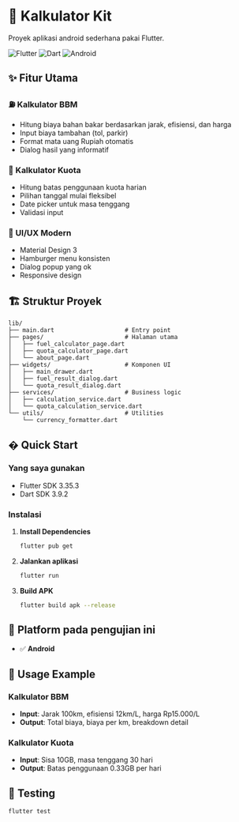 # 📱 Kalkulator Kit

Proyek aplikasi android sederhana pakai Flutter.

![Flutter](https://img.shields.io/badge/Flutter-02569B?style=for-the-badge&logo=flutter&logoColor=white)
![Dart](https://img.shields.io/badge/Dart-0175C2?style=for-the-badge&logo=dart&logoColor=white)
![Android](https://img.shields.io/badge/Android-3DDC84?style=for-the-badge&logo=android&logoColor=white)

## ✨ Fitur Utama

### ⛽ Kalkulator BBM
- Hitung biaya bahan bakar berdasarkan jarak, efisiensi, dan harga
- Input biaya tambahan (tol, parkir)
- Format mata uang Rupiah otomatis
- Dialog hasil yang informatif

### 📱 Kalkulator Kuota
- Hitung batas penggunaan kuota harian
- Pilihan tanggal mulai fleksibel
- Date picker untuk masa tenggang
- Validasi input

### 🎨 UI/UX Modern
- Material Design 3
- Hamburger menu konsisten
- Dialog popup yang ok
- Responsive design

## 🏗️ Struktur Proyek

```
lib/
├── main.dart                    # Entry point
├── pages/                       # Halaman utama
│   ├── fuel_calculator_page.dart
│   ├── quota_calculator_page.dart
│   └── about_page.dart
├── widgets/                     # Komponen UI
│   ├── main_drawer.dart
│   ├── fuel_result_dialog.dart
│   └── quota_result_dialog.dart
├── services/                    # Business logic
│   ├── calculation_service.dart
│   └── quota_calculation_service.dart
└── utils/                       # Utilities
    └── currency_formatter.dart
```

## � Quick Start

### Yang saya gunakan
- Flutter SDK 3.35.3
- Dart SDK 3.9.2

### Instalasi

1. **Install Dependencies**
   ```bash
   flutter pub get
   ```

2. **Jalankan aplikasi**
   ```bash
   flutter run
   ```

3. **Build APK**
   ```bash
   flutter build apk --release
   ```

## 📱 Platform pada pengujian ini

- ✅ **Android**

## 🎯 Usage Example

### Kalkulator BBM
- **Input**: Jarak 100km, efisiensi 12km/L, harga Rp15.000/L
- **Output**: Total biaya, biaya per km, breakdown detail

### Kalkulator Kuota  
- **Input**: Sisa 10GB, masa tenggang 30 hari
- **Output**: Batas penggunaan 0.33GB per hari

## 🧪 Testing

```bash
flutter test
```


